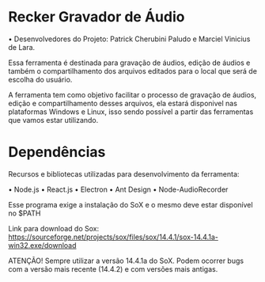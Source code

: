 # Recker Gravador de Áudio

• Desenvolvedores do Projeto: Patrick Cherubini Paludo e Marciel Vinicius de Lara.

Essa ferramenta é destinada para gravação de áudios, edição de áudios e também o compartilhamento dos arquivos editados para o local que será de escolha do usuário.

A ferramenta tem como objetivo facilitar o processo de gravação de áudios, edição e compartilhamento desses arquivos, ela estará disponivel nas plataformas Windows e Linux, isso sendo possível a partir das ferramentas que vamos estar utilizando.


# Dependências
Recursos e bibliotecas utilizadas para desenvolvimento da ferramenta:

• Node.js
• React.js
• Electron
• Ant Design
• Node-AudioRecorder

Esse programa exige a instalação do SoX e o mesmo deve estar disponível no $PATH

Link para download do Sox:
https://sourceforge.net/projects/sox/files/sox/14.4.1/sox-14.4.1a-win32.exe/download

ATENÇÃO!
Sempre utilizar a versão 14.4.1a do SoX. 
Podem ocorrer bugs com a versão mais recente (14.4.2) e com versões mais antigas.
